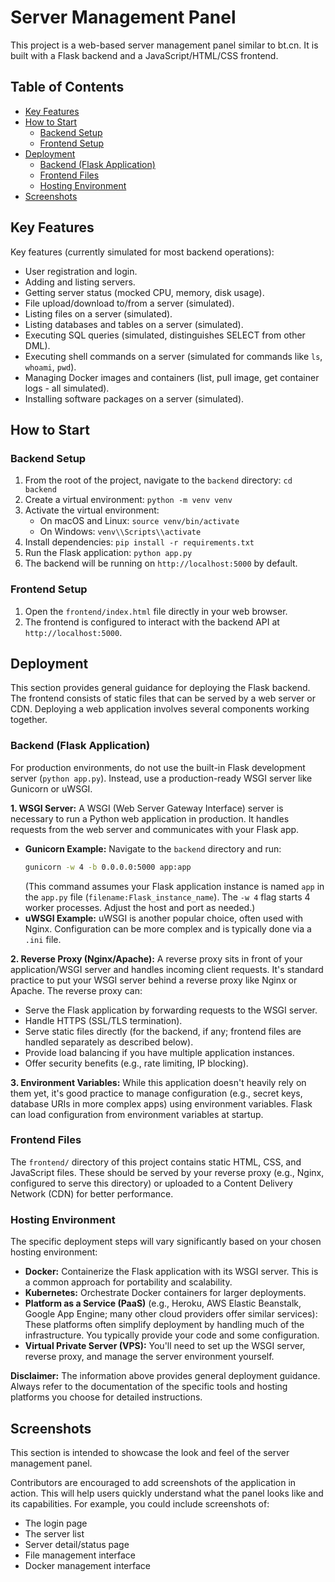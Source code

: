 # Server Management Panel

This project is a web-based server management panel similar to bt.cn. It is built with a Flask backend and a JavaScript/HTML/CSS frontend.

## Table of Contents
- [Key Features](#key-features)
- [How to Start](#how-to-start)
  - [Backend Setup](#backend-setup)
  - [Frontend Setup](#frontend-setup)
- [Deployment](#deployment)
  - [Backend (Flask Application)](#backend-flask-application)
  - [Frontend Files](#frontend-files)
  - [Hosting Environment](#hosting-environment)
- [Screenshots](#screenshots)

## Key Features
Key features (currently simulated for most backend operations):
- User registration and login.
- Adding and listing servers.
- Getting server status (mocked CPU, memory, disk usage).
- File upload/download to/from a server (simulated).
- Listing files on a server (simulated).
- Listing databases and tables on a server (simulated).
- Executing SQL queries (simulated, distinguishes SELECT from other DML).
- Executing shell commands on a server (simulated for commands like `ls`, `whoami`, `pwd`).
- Managing Docker images and containers (list, pull image, get container logs - all simulated).
- Installing software packages on a server (simulated).

## How to Start

### Backend Setup
1. From the root of the project, navigate to the `backend` directory: `cd backend`
2. Create a virtual environment: `python -m venv venv`
3. Activate the virtual environment:
    - On macOS and Linux: `source venv/bin/activate`
    - On Windows: `venv\\Scripts\\activate`
4. Install dependencies: `pip install -r requirements.txt`
5. Run the Flask application: `python app.py`
6. The backend will be running on `http://localhost:5000` by default.

### Frontend Setup
1. Open the `frontend/index.html` file directly in your web browser.
2. The frontend is configured to interact with the backend API at `http://localhost:5000`.

## Deployment

This section provides general guidance for deploying the Flask backend. The frontend consists of static files that can be served by a web server or CDN. Deploying a web application involves several components working together.

### Backend (Flask Application)

For production environments, do not use the built-in Flask development server (`python app.py`). Instead, use a production-ready WSGI server like Gunicorn or uWSGI.

**1. WSGI Server:**
   A WSGI (Web Server Gateway Interface) server is necessary to run a Python web application in production. It handles requests from the web server and communicates with your Flask app.
   - **Gunicorn Example:**
     Navigate to the `backend` directory and run:
     ```bash
     gunicorn -w 4 -b 0.0.0.0:5000 app:app
     ```
     (This command assumes your Flask application instance is named `app` in the `app.py` file (`filename:Flask_instance_name`). The `-w 4` flag starts 4 worker processes. Adjust the host and port as needed.)
   - **uWSGI Example:**
     uWSGI is another popular choice, often used with Nginx. Configuration can be more complex and is typically done via a `.ini` file.

**2. Reverse Proxy (Nginx/Apache):**
   A reverse proxy sits in front of your application/WSGI server and handles incoming client requests. It's standard practice to put your WSGI server behind a reverse proxy like Nginx or Apache. The reverse proxy can:
   - Serve the Flask application by forwarding requests to the WSGI server.
   - Handle HTTPS (SSL/TLS termination).
   - Serve static files directly (for the backend, if any; frontend files are handled separately as described below).
   - Provide load balancing if you have multiple application instances.
   - Offer security benefits (e.g., rate limiting, IP blocking).

**3. Environment Variables:**
   While this application doesn't heavily rely on them yet, it's good practice to manage configuration (e.g., secret keys, database URIs in more complex apps) using environment variables. Flask can load configuration from environment variables at startup.

### Frontend Files
The `frontend/` directory of this project contains static HTML, CSS, and JavaScript files. These should be served by your reverse proxy (e.g., Nginx, configured to serve this directory) or uploaded to a Content Delivery Network (CDN) for better performance.

### Hosting Environment
The specific deployment steps will vary significantly based on your chosen hosting environment:
- **Docker:** Containerize the Flask application with its WSGI server. This is a common approach for portability and scalability.
- **Kubernetes:** Orchestrate Docker containers for larger deployments.
- **Platform as a Service (PaaS)** (e.g., Heroku, AWS Elastic Beanstalk, Google App Engine; many other cloud providers offer similar services): These platforms often simplify deployment by handling much of the infrastructure. You typically provide your code and some configuration.
- **Virtual Private Server (VPS):** You'll need to set up the WSGI server, reverse proxy, and manage the server environment yourself.

**Disclaimer:** The information above provides general deployment guidance. Always refer to the documentation of the specific tools and hosting platforms you choose for detailed instructions.

## Screenshots

This section is intended to showcase the look and feel of the server management panel.

<!-- Add screenshots here -->

Contributors are encouraged to add screenshots of the application in action. This will help users quickly understand what the panel looks like and its capabilities.
For example, you could include screenshots of:
* The login page
* The server list
* Server detail/status page
* File management interface
* Docker management interface
